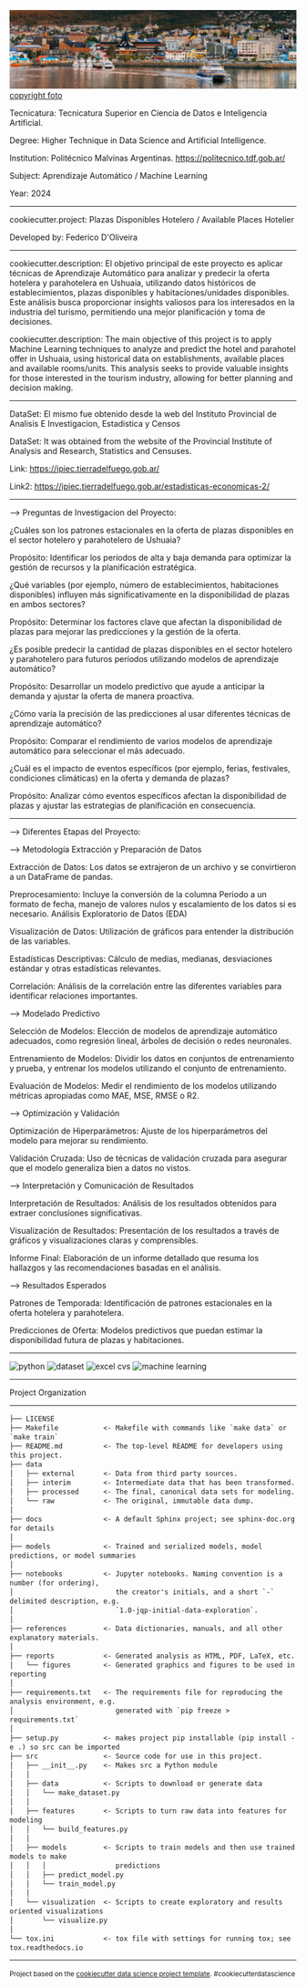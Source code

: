 

![Ushuaia_TIerra_Del_Fuego](https://github.com/edfedo/Plazas_Disponibles_Hotelero/blob/main/reports/figures/Front.png)
[copyright foto](https://www.lonelyplanet.com/argentina/tierra-del-fuego/ushuaia)

Tecnicatura: Tecnicatura Superior en Ciencia de Datos e Inteligencia Artificial.

Degree: Higher Technique in Data Science and Artificial Intelligence.

Institution: Politécnico Malvinas Argentinas.  https://politecnico.tdf.gob.ar/

Subject: Aprendizaje Automático / Machine Learning

Year: 2024

------------

cookiecutter.project: Plazas Disponibles Hotelero / Available Places Hotelier

Developed by: Federico D'Oliveira

------------

cookiecutter.description: El objetivo principal de este proyecto es aplicar técnicas de Aprendizaje Automático para analizar y predecir la oferta hotelera y parahotelera en Ushuaia, utilizando datos históricos de establecimientos, plazas disponibles y habitaciones/unidades disponibles. Este análisis busca proporcionar insights valiosos para los interesados en la industria del turismo, permitiendo una mejor planificación y toma de decisiones.


cookiecutter.description: The main objective of this project is to apply Machine Learning techniques to analyze and predict the hotel and parahotel offer in Ushuaia, using historical data on establishments, available places and available rooms/units. This analysis seeks to provide valuable insights for those interested in the tourism industry, allowing for better planning and decision making.

------------

DataSet: El mismo fue obtenido desde la web del Instituto Provincial de Analisis E Investigacion, Estadistica y Censos

DataSet: It was obtained from the website of the Provincial Institute of Analysis and Research, Statistics and Censuses.


Link: https://ipiec.tierradelfuego.gob.ar/

Link2: https://ipiec.tierradelfuego.gob.ar/estadisticas-economicas-2/

------------

--> Preguntas de Investigacion del Proyecto:

¿Cuáles son los patrones estacionales en la oferta de plazas disponibles en el sector hotelero y parahotelero de Ushuaia?

Propósito: Identificar los períodos de alta y baja demanda para optimizar la gestión de recursos y la planificación estratégica.

¿Qué variables (por ejemplo, número de establecimientos, habitaciones disponibles) influyen más significativamente en la disponibilidad de plazas en ambos sectores?

Propósito: Determinar los factores clave que afectan la disponibilidad de plazas para mejorar las predicciones y la gestión de la oferta.

¿Es posible predecir la cantidad de plazas disponibles en el sector hotelero y parahotelero para futuros períodos utilizando modelos de aprendizaje automático?

Propósito: Desarrollar un modelo predictivo que ayude a anticipar la demanda y ajustar la oferta de manera proactiva.

¿Cómo varía la precisión de las predicciones al usar diferentes técnicas de aprendizaje automático?

Propósito: Comparar el rendimiento de varios modelos de aprendizaje automático para seleccionar el más adecuado.

¿Cuál es el impacto de eventos específicos (por ejemplo, ferias, festivales, condiciones climáticas) en la oferta y demanda de plazas?

Propósito: Analizar cómo eventos específicos afectan la disponibilidad de plazas y ajustar las estrategias de planificación en consecuencia.

------------

--> Diferentes Etapas del Proyecto:

--> Metodología Extracción y Preparación de Datos

Extracción de Datos: Los datos se extrajeron de un archivo y se convirtieron a un DataFrame de pandas.

Preprocesamiento: Incluye la conversión de la columna Periodo a un formato de fecha, manejo de valores nulos y escalamiento de los datos si es necesario.
Análisis Exploratorio de Datos (EDA)

Visualización de Datos: Utilización de gráficos para entender la distribución de las variables.

Estadísticas Descriptivas: Cálculo de medias, medianas, desviaciones estándar y otras estadísticas relevantes.

Correlación: Análisis de la correlación entre las diferentes variables para identificar relaciones importantes. 

--> Modelado Predictivo

Selección de Modelos: Elección de modelos de aprendizaje automático adecuados, como regresión lineal, árboles de decisión o redes neuronales.

Entrenamiento de Modelos: Dividir los datos en conjuntos de entrenamiento y prueba, y entrenar los modelos utilizando el conjunto de entrenamiento.

Evaluación de Modelos: Medir el rendimiento de los modelos utilizando métricas apropiadas como MAE, MSE, RMSE o R2.

--> Optimización y Validación

Optimización de Hiperparámetros: Ajuste de los hiperparámetros del modelo para mejorar su rendimiento.

Validación Cruzada: Uso de técnicas de validación cruzada para asegurar que el modelo generaliza bien a datos no vistos.

--> Interpretación y Comunicación de Resultados

Interpretación de Resultados: Análisis de los resultados obtenidos para extraer conclusiones significativas.

Visualización de Resultados: Presentación de los resultados a través de gráficos y visualizaciones claras y comprensibles.

Informe Final: Elaboración de un informe detallado que resuma los hallazgos y las recomendaciones basadas en el análisis.

--> Resultados Esperados

Patrones de Temporada: Identificación de patrones estacionales en la oferta hotelera y parahotelera.

Predicciones de Oferta: Modelos predictivos que puedan estimar la disponibilidad futura de plazas y habitaciones.

------------

<div id="header" align="left">
    <img decoding="async" src="https://img.shields.io/badge/Python-3776AB?style=for-the-badge&logo=python&logoColor=white" alt="python"/>
  </a>
    <img decoding="async" src="https://img.shields.io/badge/MySQL-6DB33F?style=for-the-badge&logo=dataset&logoColor=white" alt="dataset"/>
  </a>
 <img decoding="async" src="https://img.shields.io/badge/Microsoft_Excel-217346?style=for-the-badge&logo=microsoft-excel&logoColor=white" alt="excel cvs"/>
  </a>
 <img decoding="async" src="https://img.shields.io/badge/Power_BI-FFBE00?style=for-the-badge&logo=Power-BI&logoColor=white" alt="machine learning"/>
  </a>

</div>

------------

Project Organization

------------

    ├── LICENSE
    ├── Makefile           <- Makefile with commands like `make data` or `make train`
    ├── README.md          <- The top-level README for developers using this project.
    ├── data
    │   ├── external       <- Data from third party sources.
    │   ├── interim        <- Intermediate data that has been transformed.
    │   ├── processed      <- The final, canonical data sets for modeling.
    │   └── raw            <- The original, immutable data dump.
    │
    ├── docs               <- A default Sphinx project; see sphinx-doc.org for details
    │
    ├── models             <- Trained and serialized models, model predictions, or model summaries
    │
    ├── notebooks          <- Jupyter notebooks. Naming convention is a number (for ordering),
    │                         the creator's initials, and a short `-` delimited description, e.g.
    │                         `1.0-jqp-initial-data-exploration`.
    │
    ├── references         <- Data dictionaries, manuals, and all other explanatory materials.
    │
    ├── reports            <- Generated analysis as HTML, PDF, LaTeX, etc.
    │   └── figures        <- Generated graphics and figures to be used in reporting
    │
    ├── requirements.txt   <- The requirements file for reproducing the analysis environment, e.g.
    │                         generated with `pip freeze > requirements.txt`
    │
    ├── setup.py           <- makes project pip installable (pip install -e .) so src can be imported
    ├── src                <- Source code for use in this project.
    │   ├── __init__.py    <- Makes src a Python module
    │   │
    │   ├── data           <- Scripts to download or generate data
    │   │   └── make_dataset.py
    │   │
    │   ├── features       <- Scripts to turn raw data into features for modeling
    │   │   └── build_features.py
    │   │
    │   ├── models         <- Scripts to train models and then use trained models to make
    │   │   │                 predictions
    │   │   ├── predict_model.py
    │   │   └── train_model.py
    │   │
    │   └── visualization  <- Scripts to create exploratory and results oriented visualizations
    │       └── visualize.py
    │
    └── tox.ini            <- tox file with settings for running tox; see tox.readthedocs.io


--------

<p><small>Project based on the <a target="_blank" href="https://drivendata.github.io/cookiecutter-data-science/">cookiecutter data science project template</a>. #cookiecutterdatascience</small></p>
